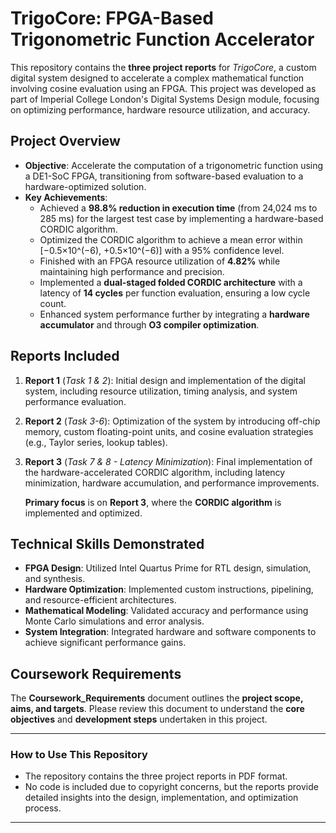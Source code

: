 # **TrigoCore: FPGA-Based Trigonometric Function Accelerator**

This repository contains the **three project reports** for *TrigoCore*, a custom digital system designed to accelerate a complex mathematical function involving cosine evaluation using an FPGA. This project was developed as part of Imperial College London's Digital Systems Design module, focusing on optimizing performance, hardware resource utilization, and accuracy.

## **Project Overview**
- **Objective**: Accelerate the computation of a trigonometric function using a DE1-SoC FPGA, transitioning from software-based evaluation to a hardware-optimized solution.
- **Key Achievements**:
  - Achieved a **98.8% reduction in execution time** (from 24,024 ms to 285 ms) for the largest test case by implementing a hardware-based CORDIC algorithm.
  - Optimized the CORDIC algorithm to achieve a mean error within [−0.5×10^(−6), +0.5×10^(−6)] with a 95% confidence level.
  - Finished with an FPGA resource utilization of **4.82%** while maintaining high performance and precision.
  - Implemented a **dual-staged folded CORDIC architecture** with a latency of **14 cycles** per function evaluation, ensuring a low cycle count.
  - Enhanced system performance further by integrating a **hardware accumulator** and through **O3 compiler optimization**.

## **Reports Included**
1. **Report 1** (*Task 1 & 2*): Initial design and implementation of the digital system, including resource utilization, timing analysis, and system performance evaluation.
2. **Report 2** (*Task 3-6*): Optimization of the system by introducing off-chip memory, custom floating-point units, and cosine evaluation strategies (e.g., Taylor series, lookup tables).
3. **Report 3** (*Task 7 & 8 - Latency Minimization*): Final implementation of the hardware-accelerated CORDIC algorithm, including latency minimization, hardware accumulation, and performance improvements.

   **Primary focus** is on **Report 3**, where the **CORDIC algorithm** is implemented and optimized.

## **Technical Skills Demonstrated**
- **FPGA Design**: Utilized Intel Quartus Prime for RTL design, simulation, and synthesis.
- **Hardware Optimization**: Implemented custom instructions, pipelining, and resource-efficient architectures.
- **Mathematical Modeling**: Validated accuracy and performance using Monte Carlo simulations and error analysis.
- **System Integration**: Integrated hardware and software components to achieve significant performance gains.

## **Coursework Requirements**
The **Coursework_Requirements** document outlines the **project scope, aims, and targets**. Please review this document to understand the **core objectives** and **development steps** undertaken in this project.

---

### **How to Use This Repository**
- The repository contains the three project reports in PDF format.
- No code is included due to copyright concerns, but the reports provide detailed insights into the design, implementation, and optimization process.

---
